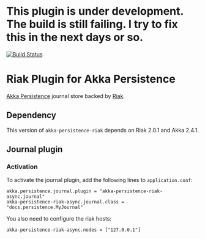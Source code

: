 This plugin is under development. The build is still failing. I try to fix this in the next days or so.
=======================================================================================================

[![Build Status](https://travis-ci.org/martinpallmann/akka-persistence-riak.svg?branch=master)](https://travis-ci.org/martinpallmann/akka-persistence-riak)

Riak Plugin for Akka Persistence
================================

[Akka Persistence](http://doc.akka.io/docs/akka/2.3.6/scala/persistence.html) journal store backed by [Riak](http://basho.com/riak/).

Dependency
----------

This version of `akka-persistence-riak` depends on Riak 2.0.1 and Akka 2.4.1.


Journal plugin
--------------

### Activation 

To activate the journal plugin, add the following lines to `application.conf`:

    akka.persistence.journal.plugin = "akka-persistence-riak-async.journal"
    akka-persistence-riak-async.journal.class = "docs.persistence.MyJournal"

You also need to configure the riak hosts:

    akka-persistence-riak-async.nodes = ["127.0.0.1"]
